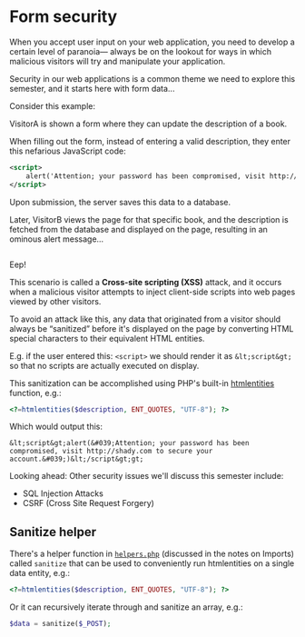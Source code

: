 # Form security
When you accept user input on your web application, you need to develop a certain level of paranoia&mdash; always be on the lookout for ways in which malicious visitors will try and manipulate your application.

Security in our web applications is a common theme we need to explore this semester, and it starts here with form data...

Consider this example:

VisitorA is shown a form where they can update the description of a book.

When filling out the form, instead of entering a valid description, they enter this nefarious JavaScript code:

```xml
<script>
    alert('Attention; your password has been compromised, visit http://shady.com to secure your account.')
</script>
```

Upon submission, the server saves this data to a database.

Later, VisitorB views the page for that specific book, and the description is fetched from the database and displayed on the page, resulting in an ominous alert message...

<img src='http://making-the-internet.s3.amazonaws.com/php-shady-alert@2x.png' style='max-width:422px;' alt=''>

Eep!

This scenario is called a **Cross-site scripting (XSS)** attack, and it occurs when a malicious visitor attempts to inject client-side scripts into web pages viewed by other visitors.

To avoid an attack like this, any data that originated from a visitor should always be &ldquo;sanitized&rdquo; before it's displayed on the page by converting HTML special characters to their equivalent HTML entities.

E.g. if the user entered this: `<script>` we should render it as `&lt;script&gt;` so that no scripts are actually executed on display.

This sanitization can be accomplished using PHP's built-in [htmlentities](http://php.net/manual/en/function.htmlentities.php) function, e.g.:

```php
<?=htmlentities($description, ENT_QUOTES, "UTF-8"); ?>
```

Which would output this:
```
&lt;script&gt;alert(&#039;Attention; your password has been compromised, visit http://shady.com to secure your account.&#039;)&lt;/script&gt;gt;
```

Looking ahead: Other security issues we'll discuss this semester include:
+ SQL Injection Attacks
+ CSRF (Cross Site Request Forgery)


## Sanitize helper
There's a helper function in [`helpers.php`](https://github.com/susanBuck/dwa15-php/blob/master/helpers.php) (discussed in the notes on Imports) called `sanitize` that can be used to conveniently run htmlentities on a single data entity, e.g.:

```php
<?=htmlentities($description, ENT_QUOTES, "UTF-8"); ?>
```

Or it can recursively iterate through and sanitize an array, e.g.:
```php
$data = sanitize($_POST);
```
